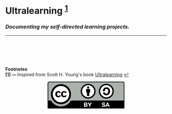 # **Ultralearning** <sup id="a1">[1](#f1)</sup>
### *Documenting my self-directed learning projects.*

---

<br/>
<br/>
<br/>
<br/>



**Footnotes**  
<b id="f1">[1] — </b> Inspired from Scott H. Young's book [Ultralearning](https://www.scotthyoung.com/blog/ultralearning/) [↩](#a1)

<p align="center"><img src="./files/cc-by-sa.svg"/</p>
